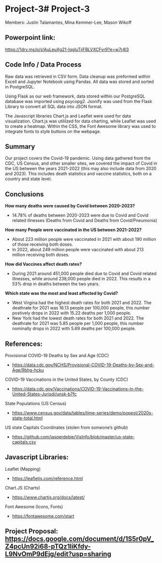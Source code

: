 # Project-3# Project-3

Members: Justin Talamantes, Mina Kemmer-Lee, Mason Wikoff

## Powerpoint link:
https://1drv.ms/p/s!AuLeuXg21-IqgluTjiFBLVXCFvr9?e=w7r4l3

## Code Info / Data Process
Raw data was retrieved in CSV form. Data cleanup was preformed within Excell and Jupyter Notebook using Pandas. All data was stored and sorted in PostgreSQL.

Using Flask as our web framework, data stored within our PostgreSQL database was imported using psycopg2. Jsonify was used from the Flask Library to convert all SQL data into JSON format. 

The Javascript libraries Chart.js and Leaflet were used for data visualization. Chart.js was utililzed for data charting, while Leaflet was used to create a heatmap. Within the CSS, the Font Awesome ​library was used to integrate fonts to style buttons on the webpage.

## Summary
Our project covers the Covid-19 pandemic. Using data gathered from the CDC, US Census, and other smaller sites, we covered the impact of Covid in the US between the years 2021-2022 (this may also include data from 2020 and 2023). This includes death statistics and vaccine statistics, both on a country and state level.

## Conclusions
__How many deaths were caused by Covid between 2020-2023?__
- 14.78% of deaths between 2020-2023 were due to Covid and Covid related illnesses (Deaths from Covid and Deaths from Covid/Pneumonia)

__How many People were vaccinated in the US between 2021-2022?__
- About 223 million people were vaccinated in 2021 with about 190 million of those receiving both doses.
- In 2022, about 249 million people were vaccinated with about 213 million receiving both doses.

__How did Vaccines affect death rates?__
- During 2021 around 451,000 people died due to Covid and Covid related illnesses, while around 238,000 people died in 2022. This results in a 53% drop in deaths between the two years.

__Which state was the most and least affected by Covid?__
- West Virgina had the highest death rates for both 2021 and 2022. The deathrate for 2021 was 16.13 people per 100,000 people, this number postively drops in 2022 with 15.22 deaths per 1,000 people.
- New York had the lowest death rates for both 2021 and 2022. The deathrate for 2021 was 5.85 people per 1,000 people, this number nominally drops in 2022 with 5.69 deaths per 100,000 people.

## References: 
Provisional COVID-19 Deaths by Sex and Age (CDC)  
-  https://data.cdc.gov/NCHS/Provisional-COVID-19-Deaths-by-Sex-and-Age/9bhg-hcku

COVID-19 Vaccinations in the United States, by County (CDC) 
-  https://data.cdc.gov/Vaccinations/COVID-19-Vaccinations-in-the-United-States-Jurisdi/unsk-b7fc

State Populations (US Census)
-  https://www.census.gov/data/tables/time-series/demo/popest/2020s-state-total.html

US state Capitals Coordinates (stolen from someone’s github)   
-  https://github.com/jasperdebie/VisInfo/blob/master/us-state-capitals.csv


## Javascript Libraries:
Leaflet (Mapping)
- https://leafletjs.com/reference.html

Chart.JS (Charts)
- https://www.chartjs.org/docs/latest/

Font Awesome (Icons, Fonts)
- https://fontawesome.com/start


## Project Proposal: https://docs.google.com/document/d/1S5r0pV_Z4pcUn92i68-pTQz1liKfdy-L9NvOmP9dEjg/edit?usp=sharing

